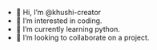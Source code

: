 - 👋 Hi, I’m @khushi-creator
- 👀 I’m interested in coding. 
- 🌱 I’m currently learning python. 
- 💞️ I’m looking to collaborate on a project.


<!---
khushi-creator/khushi-creator is a ✨ special ✨ repository because its `README.md` (this file) appears on your GitHub profile.
You can click the Preview link to take a look at your changes.
--->
